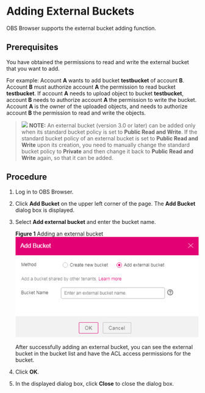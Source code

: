# Adding External Buckets<a name="en-us_topic_0045853737"></a>

OBS Browser supports the external bucket adding function.

## Prerequisites<a name="s4bbb287fa76047df837ed4a670a3a8a3"></a>

You have obtained the permissions to read and write the external bucket that you want to add.

For example: Account  **A**  wants to add bucket  **testbucket**  of account  **B**. Account  **B**  must authorize account  **A**  the permission to read bucket  **testbucket**. If account  **A**  needs to upload object to bucket  **testbucket**, account  **B**  needs to authorize account  **A**  the permission to write the bucket. Account  **A**  is the owner of the uploaded objects, and needs to authorize account  **B**  the permission to read and write the objects.

>![](public_sys-resources/icon-note.gif) **NOTE:** 
>An external bucket \(version 3.0 or later\) can be added only when its standard bucket policy is set to  **Public Read and Write**.
>If the standard bucket policy of an external bucket is set to  **Public Read and Write**  upon its creation, you need to manually change the standard bucket policy to  **Private**  and then change it back to  **Public Read and Write**  again, so that it can be added.

## Procedure<a name="sed02728ed0884d3a93f42523c801b294"></a>

1.  Log in to OBS Browser.
2.  Click  **Add Bucket**  on the upper left corner of the page. The  **Add Bucket**  dialog box is displayed.
3.  Select  **Add external bucket**  and enter the bucket name.

    **Figure  1**  Adding an external bucket<a name="f6670af00503c4409a0d68693132a5926"></a>  
    ![](figures/adding-an-external-bucket.png "adding-an-external-bucket")

    After successfully adding an external bucket, you can see the external bucket in the bucket list and have the ACL access permissions for the bucket.

4.  Click  **OK**.
5.  In the displayed dialog box, click  **Close**  to close the dialog box.

